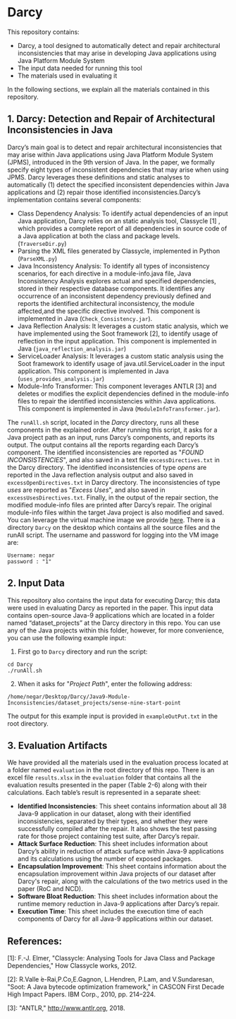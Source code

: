 # Darcy #
This repository contains:
* Darcy, a tool designed to automatically detect and repair architectural inconsistencies that may arise in developing Java applications using Java Platform Module System
* The input data needed for running this tool
* The materials used in evaluating it

In the following sections, we explain all the materials contained in this repository.

## 1. Darcy: Detection and Repair of Architectural Inconsistencies in Java ##
Darcy’s main goal is to detect and repair architectural inconsistencies that may arise within Java applications using Java Platform Module System (JPMS), introduced in the 9th version of Java. In the paper, we formally specify eight types of inconsistent dependencies that may arise when using JPMS. Darcy leverages these definitions and static analyses to automatically (1) detect the specified inconsistent dependencies within Java applications and (2) repair those identified inconsistencies.Darcy’s implementation contains several components:
* Class Dependency Analysis: To identify actual dependencies of an input Java application, Darcy relies on an static analysis tool, Classycle [1] , which provides a complete report of all dependencies in source code of a Java application at both the class and package levels. (`TraverseDir.py`)
* Parsing the XML files generated by Classycle, implemented in Python (`ParseXML.py`)
* Java Inconsistency Analysis: To identify all types of inconsistency scenarios, for each directive in a module-info.java file, Java Inconsistency Analysis explores actual and specified dependencies, stored in their respective database components. It identifies any occurrence of an inconsistent dependency previously defined and reports the identified architectural inconsistency, the module affected,and the specific directive involved. This component is implemented in Java (`Check_Consistency.jar`).
* Java Reflection Analysis: It leverages a custom static analysis, which we have implemented using the Soot framework [2], to identify usage of reflection in the input application. This component is implemented in Java (`java_reflection_analysis.jar`)
* ServiceLoader Analysis: It leverages a custom static analysis using the Soot framework to identify usage of java.util.ServiceLoader in the input application. This component is implemented in Java (`uses_provides_analysis.jar`)
* Module-Info Transformer: This component leverages ANTLR [3] and deletes or modifies the explicit dependencies defined in the module-info files to repair the identified inconsistencies within Java applications. This component is implemented in Java (`ModuleInfoTransformer.jar`).

The `runAll.sh` script, located in the _Darcy_ directory, runs all these components in the explained order. After running this script, it asks for a Java project path as an input, runs Darcy’s components, and reports its output. The output contains all the reports regarding each Darcy’s component. The identified inconsistencies are reported as "_FOUND INCONSISTENCIES_", and also saved in a text file `excessDirectives.txt` in the Darcy directory. The identified inconsistencies of type _opens_  are reported in the Java reflection analysis output and also saved in `excessOpenDirectives.txt` in Darcy directory. The inconsistencies of type _uses_ are reported as "_Excess Uses_", and also saved in `excessUsesDirectives.txt`. Finally, in the output of the repair section, the modified module-info files are printed after Darcy’s repair. The original module-info files within the target Java project is also modified and saved.
You can leverage the virtual machine image we provide [here](https://drive.google.com/file/d/1xRyR_K3LABRaVe9iX6wfc77rx0CQ9oph/view?usp=sharing). There is a directory `Darcy` on the desktop which contains all the source files and the runAll script. The username and password for logging into the VM image are:
```
Username: negar
password : "1"
```
## 2. Input Data ##
This repository also contains the input data for executing Darcy; this data were used in evaluating Darcy as reported in the paper. This input data contains open-source Java-9 applications which are located in a folder named “dataset_projects” at the Darcy directory in this repo. You  can use any of the Java projects within this folder, however, for more convenience, you can use the following example input:
1. First go to `Darcy` directory and run the script:
```
cd Darcy
./runAll.sh
```
2. When it asks for "_Project Path_", enter the following address:

`/home/negar/Desktop/Darcy/Java9-Module-Inconsistencies/dataset_projects/sense-nine-start-point`

The output for this example input is provided in `exampleOutPut.txt` in the root directory.

## 3. Evaluation Artifacts ##
We have provided all the materials used in the evaluation process located at a folder named `evaluation` in the root directory of this repo. There is an excel file `results.xlsx` in the `evaluation` folder that contains all the evaluation results presented in the paper (Table 2-6) along with their calculations. Each table’s result is represented in a separate sheet:
* __Identified Inconsistencies__: This sheet contains information about all 38 Java-9 application in our dataset, along with their identified inconsistencies, separated by their types, and whether they were successfully compiled after the repair. It also shows the test passing rate for those project containing test suite, after Darcy’s repair.
* __Attack Surface Reduction__: This sheet includes information about Darcy’s ability in reduction of attack surface within Java-9 applications and its calculations using the number of exposed packages.
* __Encapsulation Improvement__: This sheet contains information about the encapsulation improvement within Java projects of our dataset after Darcy's repair, along with the calculations of the two metrics used in the paper (RoC and NCD).
* __Software Bloat Reduction__: This sheet includes information about the runtime memory reduction in Java-9 applications after Darcy’s repair.
* __Execution Time__: This sheet includes the execution time of each components of Darcy for all Java-9 applications within our dataset.

## References: ##
[1]: F.-J. Elmer, "Classycle: Analysing Tools for Java Class and Package Dependencies," How Classycle works, 2012.

[2]: R.Valle ́e-Rai,P.Co,E.Gagnon, L.Hendren, P.Lam, and V.Sundaresan, "Soot: A Java bytecode optimization framework," in CASCON First Decade High Impact Papers. IBM Corp., 2010, pp. 214–224.

[3]: "ANTLR," http://www.antlr.org, 2018.


